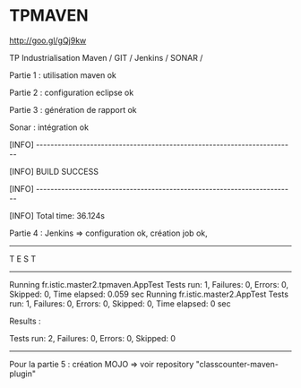 TPMAVEN
=======
http://goo.gl/gQj9kw

TP Industrialisation Maven / GIT / Jenkins / SONAR /

Partie 1 : utilisation maven ok

Partie 2 : configuration eclipse ok


Partie 3 : génération de rapport ok



Sonar : intégration ok

[INFO] ------------------------------------------------------------------------

[INFO] BUILD SUCCESS

[INFO] ------------------------------------------------------------------------

[INFO] Total time: 36.124s




Partie 4 : Jenkins => configuration ok, création job ok,

***********************************
T E S T
***********************************
Running fr.istic.master2.tpmaven.AppTest Tests run: 1, Failures: 0, Errors: 0, Skipped: 0, Time elapsed: 0.059 sec Running fr.istic.master2.AppTest Tests run: 1, Failures: 0, Errors: 0, Skipped: 0, Time elapsed: 0 sec


Results :

Tests run: 2, Failures: 0, Errors: 0, Skipped: 0

***********************************************************

Pour la partie 5 : création MOJO => voir repository "classcounter-maven-plugin"
